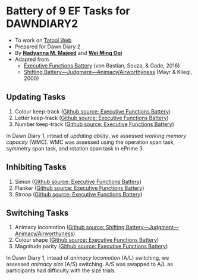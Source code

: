 # Battery of 9 EF Tasks for DAWNDIARY2
* To work on [Tatool Web](http://www.tatool-web.com/)
* Prepared for Dawn Diary 2
* By **[Nadyanna M. Majeed](https://github.com/nadyamajeed)** and **[Wei Ming Ooi](https://github.com/weiming-smu)**
* Adapted from
    * [Executive Functions Battery](https://github.com/tatool/tatool-web/tree/master/app/projects/public/uzh-ef-battery) (von Bastian, Souza, & Gade, 2016)
    * [Shifting Battery—Judgment—Animacy/Airworthyness](https://github.com/tatool/tatool-web/tree/master/app/projects/public/uzh-shifting-battery) (Mayr & Kliegl, 2000)

## Updating Tasks
1. Colour keep-track ([Github source: Executive Functions Battery](https://github.com/tatool/tatool-web/tree/master/app/projects/public/uzh-ef-battery))
2. Letter keep-track ([Github source: Executive Functions Battery](https://github.com/tatool/tatool-web/tree/master/app/projects/public/uzh-ef-battery))
3. Number keep-track ([Github source: Executive Functions Battery](https://github.com/tatool/tatool-web/tree/master/app/projects/public/uzh-ef-battery))

In Dawn Diary 1, intead of *updating ability*, we assessed *working memory capacity* (WMC). WMC was assessed using the operation span task, symmetry span task, and rotation span task in ePrime 3.

## Inhibiting Tasks
1. Simon ([Github source: Executive Functions Battery](https://github.com/tatool/tatool-web/tree/master/app/projects/public/uzh-ef-battery))
2. Flanker ([Github source: Executive Functions Battery](https://github.com/tatool/tatool-web/tree/master/app/projects/public/uzh-ef-battery))
3. Stroop ([Github source: Executive Functions Battery](https://github.com/tatool/tatool-web/tree/master/app/projects/public/uzh-ef-battery))

## Switching Tasks
1. Animacy locomotion ([Github source: Shifting Battery—Judgment—Animacy/Airworthyness](https://github.com/tatool/tatool-web/tree/master/app/projects/public/uzh-shifting-battery))
2. Colour shape ([Github source: Executive Functions Battery](https://github.com/tatool/tatool-web/tree/master/app/projects/public/uzh-ef-battery))
3. Magnitude parity ([Github source: Executive Functions Battery](https://github.com/tatool/tatool-web/tree/master/app/projects/public/uzh-ef-battery))

In Dawn Diary 1, intead of *animacy locomotion* (A/L) switching, we assessed *animacy size* (A/S) switching. A/S was swapped to A/L as participants had difficulty with the size trials.
